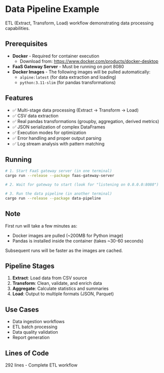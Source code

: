 # Data Pipeline Example

ETL (Extract, Transform, Load) workflow demonstrating data processing capabilities.

## Prerequisites

- **Docker** - Required for container execution
  - Download from: https://www.docker.com/products/docker-desktop
- **FaaS Gateway Server** - Must be running on port 8080
- **Docker Images** - The following images will be pulled automatically:
  - `alpine:latest` (for data extraction and loading)
  - `python:3.11-slim` (for pandas transformations)

## Features

- ✅ Multi-stage data processing (Extract → Transform → Load)
- ✅ CSV data extraction
- ✅ Real pandas transformations (groupby, aggregation, derived metrics)
- ✅ JSON serialization of complex DataFrames
- ✅ Execution modes for optimization
- ✅ Error handling and proper output parsing
- ✅ Log stream analysis with pattern matching

## Running

```bash
# 1. Start FaaS gateway server (in one terminal)
cargo run --release --package faas-gateway-server

# 2. Wait for gateway to start (look for "listening on 0.0.0.0:8080")

# 3. Run the data pipeline (in another terminal)
cargo run --release --package data-pipeline
```

## Note

First run will take a few minutes as:
- Docker images are pulled (~200MB for Python image)
- Pandas is installed inside the container (takes ~30-60 seconds)

Subsequent runs will be faster as the images are cached.

## Pipeline Stages

1. **Extract**: Load data from CSV source
2. **Transform**: Clean, validate, and enrich data
3. **Aggregate**: Calculate statistics and summaries
4. **Load**: Output to multiple formats (JSON, Parquet)

## Use Cases

- Data ingestion workflows
- ETL batch processing
- Data quality validation
- Report generation

## Lines of Code

292 lines - Complete ETL workflow
